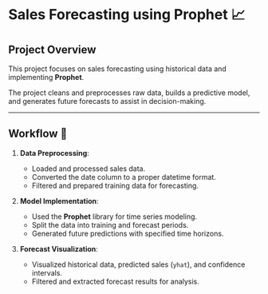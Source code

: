 # Sales Forecasting using Prophet 📈  

## **Project Overview**  
This project focuses on sales forecasting using historical data and implementing **Prophet**. 

The project cleans and preprocesses raw data, builds a predictive model, and generates future forecasts to assist in decision-making.

---

## **Workflow** 🚀  

1. **Data Preprocessing**:
   - Loaded and processed sales data.
   - Converted the date column to a proper datetime format.
   - Filtered and prepared training data for forecasting.

2. **Model Implementation**:
   - Used the **Prophet** library for time series modeling.
   - Split the data into training and forecast periods.
   - Generated future predictions with specified time horizons.

3. **Forecast Visualization**:
   - Visualized historical data, predicted sales (`yhat`), and confidence intervals.
   - Filtered and extracted forecast results for analysis.
